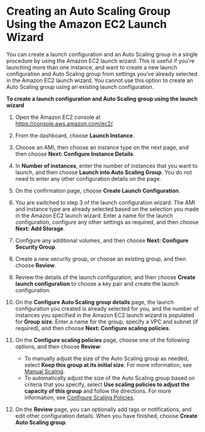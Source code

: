 # Creating an Auto Scaling Group Using the Amazon EC2 Launch Wizard<a name="create-asg-ec2-wizard"></a>

You can create a launch configuration and an Auto Scaling group in a single procedure by using the Amazon EC2 launch wizard\. This is useful if you're launching more than one instance, and want to create a new launch configuration and Auto Scaling group from settings you've already selected in the Amazon EC2 launch wizard\. You cannot use this option to create an Auto Scaling group using an existing launch configuration\.

**To create a launch configuration and Auto Scaling group using the launch wizard**

1. Open the Amazon EC2 console at [https://console\.aws\.amazon\.com/ec2/](https://console.aws.amazon.com/ec2/)\.

1. From the dashboard, choose **Launch Instance**\.

1. Choose an AMI, then choose an instance type on the next page, and then choose **Next: Configure Instance Details**\.

1. In **Number of instances**, enter the number of instances that you want to launch, and then choose **Launch into Auto Scaling Group**\. You do not need to enter any other configuration details on the page\. 

1. On the confirmation page, choose **Create Launch Configuration**\. 

1. You are switched to step 3 of the launch configuration wizard\. The AMI and instance type are already selected based on the selection you made in the Amazon EC2 launch wizard\. Enter a name for the launch configuration, configure any other settings as required, and then choose **Next: Add Storage**\.

1. Configure any additional volumes, and then choose **Next: Configure Security Group**\.

1. Create a new security group, or choose an existing group, and then choose **Review**\.

1. Review the details of the launch configuration, and then choose **Create launch configuration** to choose a key pair and create the launch configuration\.

1. On the **Configure Auto Scaling group details** page, the launch configuration you created is already selected for you, and the number of instances you specified in the Amazon EC2 launch wizard is populated for **Group size**\. Enter a name for the group, specify a VPC and subnet \(if required\), and then choose **Next: Configure scaling policies**\. 

1. On the **Configure scaling policies** page, choose one of the following options, and then choose **Review**:
   + To manually adjust the size of the Auto Scaling group as needed, select **Keep this group at its initial size**\. For more information, see [Manual Scaling](as-manual-scaling.md)\.
   + To automatically adjust the size of the Auto Scaling group based on criteria that you specify, select **Use scaling policies to adjust the capacity of this group** and follow the directions\. For more information, see [Configure Scaling Policies](as-scaling-target-tracking.md#policy-creating-scalingpolicies-console)\.

1. On the **Review** page, you can optionally add tags or notifications, and edit other configuration details\. When you have finished, choose **Create Auto Scaling group**\.